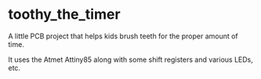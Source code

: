 # toothy_the_timer
A little PCB project that helps kids brush teeth for the proper amount of time.

It uses the Atmet Attiny85 along with some shift registers and various LEDs, etc.
